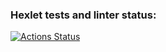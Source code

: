### Hexlet tests and linter status:
[![Actions Status](https://github.com/Mingrownake/fullstack-javascript-project-46/actions/workflows/hexlet-check.yml/badge.svg)](https://github.com/Mingrownake/fullstack-javascript-project-46/actions)